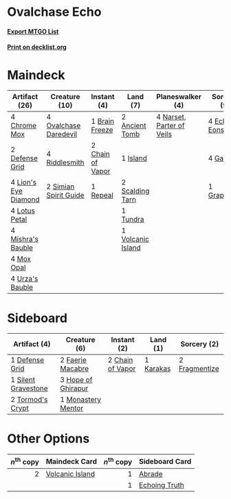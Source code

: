 # Ovalchase Echo

#### [Export MTGO List](../collection/Ovalchase%20Echo/Ovalchase%20Echo.txt)
#### [Print on decklist.org](http://decklist.org/?deckmain=2%09Ancient%20Tomb%0A1%09Brain%20Freeze%0A2%09Chain%20of%20Vapor%0A4%09Chrome%20Mox%0A2%09Defense%20Grid%0A4%09Echo%20of%20Eons%0A4%09Gamble%0A1%09Grapeshot%0A1%09Island%0A4%09Lion's%20Eye%20Diamond%0A4%09Lotus%20Petal%0A4%09Mishra's%20Bauble%0A4%09Mox%20Opal%0A4%09Narset,%20Parter%20of%20Veils%0A4%09Ovalchase%20Daredevil%0A1%09Repeal%0A4%09Riddlesmith%0A2%09Scalding%20Tarn%0A2%09Simian%20Spirit%20Guide%0A1%09Tundra%0A4%09Urza's%20Bauble%0A1%09Volcanic%20Island&deckside=2%09Chain%20of%20Vapor%0A1%09Defense%20Grid%0A2%09Faerie%20Macabre%0A2%09Fragmentize%0A3%09Hope%20of%20Ghirapur%0A1%09Karakas%0A1%09Monastery%20Mentor%0A1%09Silent%20Gravestone%0A2%09Tormod's%20Crypt)
# Maindeck

|                                        Artifact (26)                                        |                                         Creature (10)                                          |                                        Instant (4)                                        |                                         Land (7)                                         |                                          Planeswalker (4)                                          |                                       Sorcery (9)                                       |
|---------------------------------------------------------------------------------------------|------------------------------------------------------------------------------------------------|-------------------------------------------------------------------------------------------|------------------------------------------------------------------------------------------|----------------------------------------------------------------------------------------------------|-----------------------------------------------------------------------------------------|
|4 [Chrome Mox](http://gatherer.wizards.com/Pages/Card/Details.aspx?multiverseid=413761)      |4 [Ovalchase Daredevil](http://gatherer.wizards.com/Pages/Card/Details.aspx?multiverseid=417670)|1 [Brain Freeze](http://gatherer.wizards.com/Pages/Card/Details.aspx?multiverseid=47599)   |2 [Ancient Tomb](http://gatherer.wizards.com/Pages/Card/Details.aspx?multiverseid=409567) |4 [Narset, Parter of Veils](http://gatherer.wizards.com/Pages/Card/Details.aspx?multiverseid=460988)|4 [Echo of Eons](http://gatherer.wizards.com/Pages/Card/Details.aspx?multiverseid=463995)|
|2 [Defense Grid](http://gatherer.wizards.com/Pages/Card/Details.aspx?multiverseid=45481)     |4 [Riddlesmith](http://gatherer.wizards.com/Pages/Card/Details.aspx?multiverseid=442775)        |2 [Chain of Vapor](http://gatherer.wizards.com/Pages/Card/Details.aspx?multiverseid=420701)|1 [Island](http://gatherer.wizards.com/Pages/Card/Details.aspx?multiverseid=439857)       |                                                                                                    |4 [Gamble](http://gatherer.wizards.com/Pages/Card/Details.aspx?multiverseid=413674)      |
|4 [Lion's Eye Diamond](http://gatherer.wizards.com/Pages/Card/Details.aspx?multiverseid=3255)|2 [Simian Spirit Guide](http://gatherer.wizards.com/Pages/Card/Details.aspx?multiverseid=442137)|1 [Repeal](http://gatherer.wizards.com/Pages/Card/Details.aspx?multiverseid=405357)        |2 [Scalding Tarn](http://gatherer.wizards.com/Pages/Card/Details.aspx?multiverseid=405107)|                                                                                                    |1 [Grapeshot](http://gatherer.wizards.com/Pages/Card/Details.aspx?multiverseid=426588)   |
|4 [Lotus Petal](http://gatherer.wizards.com/Pages/Card/Details.aspx?multiverseid=420602)     |                                                                                                |                                                                                           |1 [Tundra](http://gatherer.wizards.com/Pages/Card/Details.aspx?multiverseid=885)          |                                                                                                    |                                                                                         |
|4 [Mishra's Bauble](http://gatherer.wizards.com/Pages/Card/Details.aspx?multiverseid=122122) |                                                                                                |                                                                                           |1 [Volcanic Island](http://gatherer.wizards.com/Pages/Card/Details.aspx?multiverseid=887) |                                                                                                    |                                                                                         |
|4 [Mox Opal](http://gatherer.wizards.com/Pages/Card/Details.aspx?multiverseid=397719)        |                                                                                                |                                                                                           |                                                                                          |                                                                                                    |                                                                                         |
|4 [Urza's Bauble](http://gatherer.wizards.com/Pages/Card/Details.aspx?multiverseid=3818)     |                                                                                                |                                                                                           |                                                                                          |                                                                                                    |                                                                                         |


# Sideboard

|                                         Artifact (4)                                         |                                        Creature (6)                                         |                                        Instant (2)                                        |                                      Land (1)                                      |                                      Sorcery (2)                                       |
|----------------------------------------------------------------------------------------------|---------------------------------------------------------------------------------------------|-------------------------------------------------------------------------------------------|------------------------------------------------------------------------------------|----------------------------------------------------------------------------------------|
|1 [Defense Grid](http://gatherer.wizards.com/Pages/Card/Details.aspx?multiverseid=45481)      |2 [Faerie Macabre](http://gatherer.wizards.com/Pages/Card/Details.aspx?multiverseid=201822)  |2 [Chain of Vapor](http://gatherer.wizards.com/Pages/Card/Details.aspx?multiverseid=420701)|1 [Karakas](http://gatherer.wizards.com/Pages/Card/Details.aspx?multiverseid=413782)|2 [Fragmentize](http://gatherer.wizards.com/Pages/Card/Details.aspx?multiverseid=417587)|
|1 [Silent Gravestone](http://gatherer.wizards.com/Pages/Card/Details.aspx?multiverseid=439846)|3 [Hope of Ghirapur](http://gatherer.wizards.com/Pages/Card/Details.aspx?multiverseid=423821)|                                                                                           |                                                                                    |                                                                                        |
|2 [Tormod's Crypt](http://gatherer.wizards.com/Pages/Card/Details.aspx?multiverseid=389723)   |1 [Monastery Mentor](http://gatherer.wizards.com/Pages/Card/Details.aspx?multiverseid=391883)|                                                                                           |                                                                                    |                                                                                        |


# Other Options

|*n*<sup>th</sup> copy|                                     Maindeck Card                                     |*n*<sup>th</sup> copy|                                     Sideboard Card                                     |
|--------------------:|---------------------------------------------------------------------------------------|--------------------:|----------------------------------------------------------------------------------------|
|                    2|[Volcanic Island](http://gatherer.wizards.com/Pages/Card/Details.aspx?multiverseid=887)|                    1|[Abrade](http://gatherer.wizards.com/Pages/Card/Details.aspx?multiverseid=430772)       |
|                     |                                                                                       |                    1|[Echoing Truth](http://gatherer.wizards.com/Pages/Card/Details.aspx?multiverseid=405212)|

